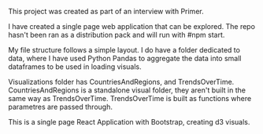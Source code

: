 This project was created as part of an interview with Primer.

I have created a single page web application that can be explored. The repo hasn't been ran as a distribution pack and will run with #npm start.

My file structure follows a simple layout. I do have a folder dedicated to data, where I have used Python Pandas to aggregate the data into small dataframes to be used in loading visuals.

Visualizations folder has CountriesAndRegions, and TrendsOverTime. CountriesAndRegions is a standalone visual folder, they aren't built in the same way as TrendsOverTime. TrendsOverTime is built as functions where parametres are passed through.

This is a single page React Application with Bootstrap, creating d3 visuals.